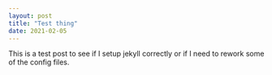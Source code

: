 ```yaml
---
layout: post
title: "Test thing"
date: 2021-02-05
---
```


This is a test post to see if I setup jekyll correctly or if I need to rework some of the config files.